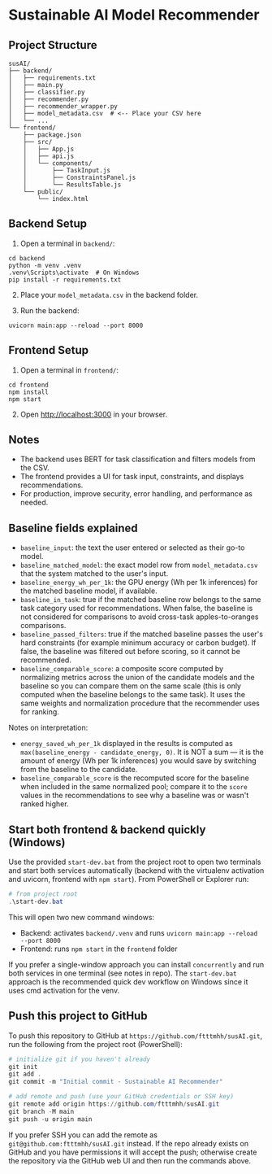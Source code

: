 # Sustainable AI Model Recommender

## Project Structure

```
susAI/
├── backend/
│   ├── requirements.txt
│   ├── main.py
│   ├── classifier.py
│   ├── recommender.py
│   ├── recommender_wrapper.py
│   ├── model_metadata.csv  # <-- Place your CSV here
│   └── ...
└── frontend/
    ├── package.json
    ├── src/
    │   ├── App.js
    │   ├── api.js
    │   └── components/
    │       ├── TaskInput.js
    │       ├── ConstraintsPanel.js
    │       └── ResultsTable.js
    └── public/
        └── index.html
```

## Backend Setup

1. Open a terminal in `backend/`:

```
cd backend
python -m venv .venv
.venv\Scripts\activate  # On Windows
pip install -r requirements.txt
```

2. Place your `model_metadata.csv` in the backend folder.

3. Run the backend:

```
uvicorn main:app --reload --port 8000
```

## Frontend Setup

1. Open a terminal in `frontend/`:

```
cd frontend
npm install
npm start
```

2. Open [http://localhost:3000](http://localhost:3000) in your browser.

## Notes
- The backend uses BERT for task classification and filters models from the CSV.
- The frontend provides a UI for task input, constraints, and displays recommendations.
- For production, improve security, error handling, and performance as needed.

## Baseline fields explained

- `baseline_input`: the text the user entered or selected as their go-to model.
- `baseline_matched_model`: the exact model row from `model_metadata.csv` that the system matched to the user's input.
- `baseline_energy_wh_per_1k`: the GPU energy (Wh per 1k inferences) for the matched baseline model, if available.
- `baseline_in_task`: true if the matched baseline row belongs to the same task category used for recommendations. When false, the baseline is not considered for comparisons to avoid cross-task apples-to-oranges comparisons.
- `baseline_passed_filters`: true if the matched baseline passes the user's hard constraints (for example minimum accuracy or carbon budget). If false, the baseline was filtered out before scoring, so it cannot be recommended.
- `baseline_comparable_score`: a composite score computed by normalizing metrics across the union of the candidate models and the baseline so you can compare them on the same scale (this is only computed when the baseline belongs to the same task). It uses the same weights and normalization procedure that the recommender uses for ranking.

Notes on interpretation:
- `energy_saved_wh_per_1k` displayed in the results is computed as `max(baseline_energy - candidate_energy, 0)`. It is NOT a sum — it is the amount of energy (Wh per 1k inferences) you would save by switching from the baseline to the candidate.
- `baseline_comparable_score` is the recomputed score for the baseline when included in the same normalized pool; compare it to the `score` values in the recommendations to see why a baseline was or wasn't ranked higher.

## Start both frontend & backend quickly (Windows)

Use the provided `start-dev.bat` from the project root to open two terminals and start both services automatically (backend with the virtualenv activation and uvicorn, frontend with `npm start`). From PowerShell or Explorer run:

```powershell
# from project root
.\start-dev.bat
```

This will open two new command windows:
- Backend: activates `backend/.venv` and runs `uvicorn main:app --reload --port 8000`
- Frontend: runs `npm start` in the `frontend` folder

If you prefer a single-window approach you can install `concurrently` and run both services in one terminal (see notes in repo). The `start-dev.bat` approach is the recommended quick dev workflow on Windows since it uses cmd activation for the venv.

## Push this project to GitHub

To push this repository to GitHub at `https://github.com/ftttmhh/susAI.git`, run the following from the project root (PowerShell):

```powershell
# initialize git if you haven't already
git init
git add .
git commit -m "Initial commit - Sustainable AI Recommender"

# add remote and push (use your GitHub credentials or SSH key)
git remote add origin https://github.com/ftttmhh/susAI.git
git branch -M main
git push -u origin main
```

If you prefer SSH you can add the remote as `git@github.com:ftttmhh/susAI.git` instead. If the repo already exists on GitHub and you have permissions it will accept the push; otherwise create the repository via the GitHub web UI and then run the commands above.
